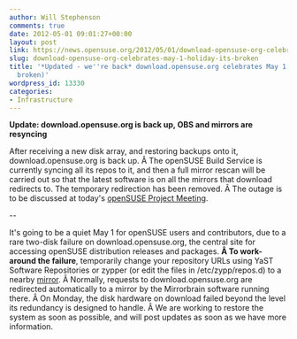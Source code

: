 ```yaml
---
author: Will Stephenson
comments: true
date: 2012-05-01 09:01:27+00:00
layout: post
link: https://news.opensuse.org/2012/05/01/download-opensuse-org-celebrates-may-1-holiday-its-broken/
slug: download-opensuse-org-celebrates-may-1-holiday-its-broken
title: '*Updated - we''re back* download.opensuse.org celebrates May 1 holiday (it''s
  broken)'
wordpress_id: 13330
categories:
- Infrastructure
---
```


**Update: download.opensuse.org is back up, OBS and mirrors are resyncing**

After receiving a new disk array, and restoring backups onto it, download.opensuse.org is back up. Â The openSUSE Build Service is currently syncing all its repos to it, and then a full mirror rescan will be carried out so that the latest software is on all the mirrors that download redirects to. The temporary redirection has been removed. Â The outage is to be discussed at today's [openSUSE Project Meeting]( http://en.opensuse.org/openSUSE:Project_meeting).

--

It's going to be a quiet May 1 for openSUSE users and contributors, due to a rare two-disk failure on download.opensuse.org, the central site for accessing openSUSE distribution releases and packages. **Â To work-around the failure**, temporarily change your repository URLs using YaST Software Repositories or zypper (or edit the files in /etc/zypp/repos.d) to a nearby [mirror](http://mirrors.opensuse.org/). Â Normally, requests to download.opensuse.org are redirected automatically to a mirror by the Mirrorbrain software running there. Â On Monday, the disk hardware on download failed beyond the level its redundancy is designed to handle. Â We are working to restore the system as soon as possible, and will post updates as soon as we have more information.


